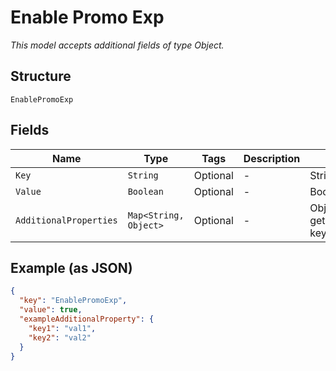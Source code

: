 
# Enable Promo Exp

*This model accepts additional fields of type Object.*

## Structure

`EnablePromoExp`

## Fields

| Name | Type | Tags | Description | Getter | Setter |
|  --- | --- | --- | --- | --- | --- |
| `Key` | `String` | Optional | - | String getKey() | setKey(String key) |
| `Value` | `Boolean` | Optional | - | Boolean getValue() | setValue(Boolean value) |
| `AdditionalProperties` | `Map<String, Object>` | Optional | - | Object getAdditionalProperty(String key) | additionalProperty(String key, Object value) |

## Example (as JSON)

```json
{
  "key": "EnablePromoExp",
  "value": true,
  "exampleAdditionalProperty": {
    "key1": "val1",
    "key2": "val2"
  }
}
```

